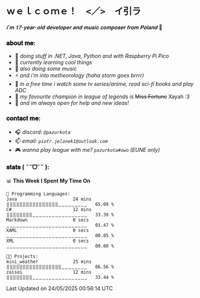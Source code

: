 # `ｗｅｌｃｏｍｅ！　<／>　イ引ラ`

*𝐢'𝐦 𝟏𝟕-𝐲𝐞𝐚𝐫-𝐨𝐥𝐝 𝐝𝐞𝐯𝐞𝐥𝐨𝐩𝐞𝐫 𝐚𝐧𝐝 𝐦𝐮𝐬𝐢𝐜 𝐜𝐨𝐦𝐩𝐨𝐬𝐞𝐫 𝐟𝐫𝐨𝐦 𝐏𝐨𝐥𝐚𝐧𝐝* 🌸

### 𝐚𝐛𝐨𝐮𝐭 𝐦𝐞:
-   🔭  _doing stuff in .NET, Java, Python and with Raspberry Pi Pico_
-   🌱  _currently learning cool things_
-   🎹  _also doing some music_
-   ⚡  _and i'm into metheorology (haha storm goes brrrr)_
-   👀  _in a free time i watch some tv series/anime, read sci-fi books and play ADC_
-   💖  _my favourite champion in league of legends is_ ~~Miss Fortune~~  Xayah :3
-   👯  _and im always open for help and new ideas!_

### 𝐜𝐨𝐧𝐭𝐚𝐜𝐭 𝐦𝐞:
- 🎧 *discord: `@pazurkota`*
- 📫 *email: `piotr.jelonek1@outlook.com`*
- 🎮 *wanna play league with me? `pazurkota#owo` (EUNE only)*

### 𝐬𝐭𝐚𝐭𝐬 ( ˶ˆᗜˆ˵ ):
<!--START_SECTION:waka-->
📊 **This Week I Spent My Time On** 

```text
💬 Programming Languages: 
Java                     24 mins             ⣿⣿⣿⣿⣿⣿⣿⣿⣿⣿⣿⣿⣿⣿⣿⣿⣀⣀⣀⣀⣀⣀⣀⣀⣀   65.09 % 
C#                       12 mins             ⣿⣿⣿⣿⣿⣿⣿⣿⣀⣀⣀⣀⣀⣀⣀⣀⣀⣀⣀⣀⣀⣀⣀⣀⣀   33.39 % 
Markdown                 0 secs              ⣀⣀⣀⣀⣀⣀⣀⣀⣀⣀⣀⣀⣀⣀⣀⣀⣀⣀⣀⣀⣀⣀⣀⣀⣀   01.47 % 
XAML                     0 secs              ⣀⣀⣀⣀⣀⣀⣀⣀⣀⣀⣀⣀⣀⣀⣀⣀⣀⣀⣀⣀⣀⣀⣀⣀⣀   00.05 % 
XML                      0 secs              ⣀⣀⣀⣀⣀⣀⣀⣀⣀⣀⣀⣀⣀⣀⣀⣀⣀⣀⣀⣀⣀⣀⣀⣀⣀   00.00 % 

🐱‍💻 Projects: 
mini_weather             25 mins             ⣿⣿⣿⣿⣿⣿⣿⣿⣿⣿⣿⣿⣿⣿⣿⣿⣿⣀⣀⣀⣀⣀⣀⣀⣀   66.56 % 
zaisei                   12 mins             ⣿⣿⣿⣿⣿⣿⣿⣿⣀⣀⣀⣀⣀⣀⣀⣀⣀⣀⣀⣀⣀⣀⣀⣀⣀   33.44 % 
```


 Last Updated on 24/05/2025 00:56:14 UTC
<!--END_SECTION:waka-->
